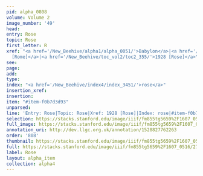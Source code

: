 ```yaml
---
pid: alpha_0808
volume: Volume 2
image_number: '49'
head: 
entry: Rose
topic: Rose
first_letter: R
xref: "<a href='/New_Beehive/alpha1/alpha_0051/'>Babylon</a>|<a href='/New_Beehive/toc_vol2/toc2_283/'>1450
  [Rome]</a>|<a href='/New_Beehive/toc_vol2/toc2_355/'>1928 [Rose]</a>"
see: 
page: 
add: 
type: 
index: "<a href='/New_Beehive/index4/index_3451/'>rose</a>"
insertion_xref: 
insertion: 
item: "#item-f0b7d3d93"
unparsed: 
line: 'Entry: Rose|Topic: Rose|Xref: 1928 [Rose]|Index: rose|#item-f0b7d3d93'
selection: https://stacks.stanford.edu/image/iiif/fm855tg5659%2F1607_0516/274,1563,3058,284/full/0/default.jpg
full_image: https://stacks.stanford.edu/image/iiif/fm855tg5659%2F1607_0516/full/full/0/default.jpg
annotation_uri: http://dev.llgc.org.uk/annotation/1528827762263
order: '808'
thumbnail: https://stacks.stanford.edu/image/iiif/fm855tg5659%2F1607_0516/274,1563,600,180/250,/0/default.jpg
full: https://stacks.stanford.edu/image/iiif/fm855tg5659%2F1607_0516/274,1563,3058,284/full/0/default.jpg
label: Rose
layout: alpha_item
collection: alpha4
---
```

